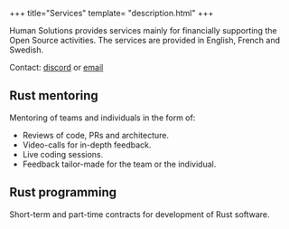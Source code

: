 +++
title="Services"
template= "description.html"
+++

Human Solutions provides services mainly for financially supporting the Open Source activities.
The services are provided in English, French and Swedish.

Contact: [discord](https://discord.gg/CV5ZDT9U5y) or
[email](/contact)

## Rust mentoring

Mentoring of teams and individuals in the form of:

- Reviews of code, PRs and architecture.
- Video-calls for in-depth feedback.
- Live coding sessions.
- Feedback tailor-made for the team or the individual.

## Rust programming

Short-term and part-time contracts for development of Rust software.
